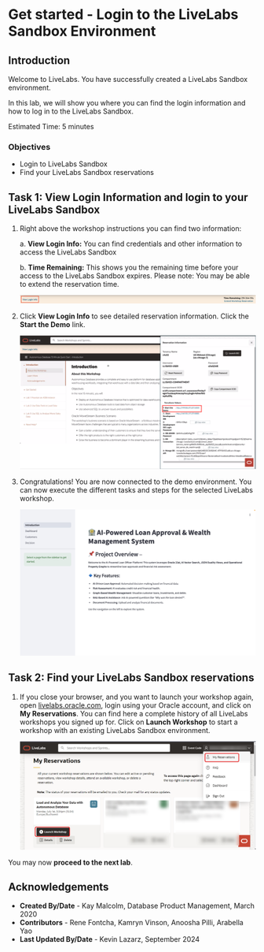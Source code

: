 # Get started - Login to the LiveLabs Sandbox Environment

## Introduction

Welcome to LiveLabs.
You have successfully created a LiveLabs Sandbox environment.

In this lab, we will show you where you can find the login information and how to log in to the LiveLabs Sandbox.

Estimated Time: 5 minutes

### Objectives

- Login to LiveLabs Sandbox
- Find your LiveLabs Sandbox reservations

## Task 1: View Login Information and login to your LiveLabs Sandbox

1. Right above the workshop instructions you can find two information:

    a. **View Login Info:** You can find credentials and other information to access the LiveLabs Sandbox

    b. **Time Remaining:** This shows you the remaining time before your access to the LiveLabs Sandbox expires. Please note: You may be able to extend the reservation time.

      ![View Login Info](./images/view-login-info.png " ")

2. Click **View Login Info** to see detailed reservation information. Click the **Start the Demo** link.

    ![Launch Demo](./images/start-demo.png " ")


3. Congratulations! You are now connected to the demo environment. You can now execute the different tasks and steps for the selected LiveLabs workshop.

    ![Demo Environment](./images/demo-env.png " ")


## Task 2: Find your LiveLabs Sandbox reservations

1. If you close your browser, and you want to launch your workshop again, open [livelabs.oracle.com](https://livelabs.oracle.com), login using your Oracle account, and click on **My Reservations**. You can find here a complete history of all LiveLabs workshops you signed up for. Click on **Launch Workshop** to start a workshop with an existing LiveLabs Sandbox environment.


    ![View My Reservations](./images/ll-reservations.png " ")

You may now **proceed to the next lab**.

## Acknowledgements

- **Created By/Date** - Kay Malcolm, Database Product Management, March 2020
- **Contributors** - Rene Fontcha, Kamryn Vinson, Anoosha Pilli, Arabella Yao
- **Last Updated By/Date** - Kevin Lazarz, September 2024